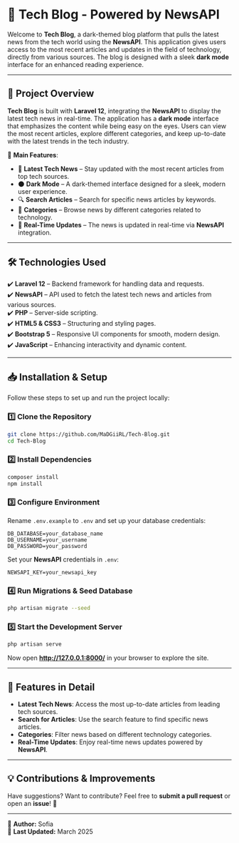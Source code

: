 # 📰 Tech Blog - Powered by NewsAPI

Welcome to **Tech Blog**, a dark-themed blog platform that pulls the latest news from the tech world using the **NewsAPI**. This application gives users access to the most recent articles and updates in the field of technology, directly from various sources. The blog is designed with a sleek **dark mode** interface for an enhanced reading experience.

---

## 🎨 Project Overview

**Tech Blog** is built with **Laravel 12**, integrating the **NewsAPI** to display the latest tech news in real-time. The application has a **dark mode** interface that emphasizes the content while being easy on the eyes. Users can view the most recent articles, explore different categories, and keep up-to-date with the latest trends in the tech industry.

📌 **Main Features**:  
- 📰 **Latest Tech News** – Stay updated with the most recent articles from top tech sources.  
- 🌑 **Dark Mode** – A dark-themed interface designed for a sleek, modern user experience.  
- 🔍 **Search Articles** – Search for specific news articles by keywords.  
- 📂 **Categories** – Browse news by different categories related to technology.  
- 💬 **Real-Time Updates** – The news is updated in real-time via **NewsAPI** integration.

---

## 🛠️ Technologies Used

✔️ **Laravel 12** – Backend framework for handling data and requests.  
✔️ **NewsAPI** – API used to fetch the latest tech news and articles from various sources.  
✔️ **PHP** – Server-side scripting.  
✔️ **HTML5 & CSS3** – Structuring and styling pages.  
✔️ **Bootstrap 5** – Responsive UI components for smooth, modern design.  
✔️ **JavaScript** – Enhancing interactivity and dynamic content.  

---

## 📥 Installation & Setup

Follow these steps to set up and run the project locally:

### 1️⃣ Clone the Repository  
```bash
git clone https://github.com/MaDGiiRL/Tech-Blog.git
cd Tech-Blog
```  

### 2️⃣ Install Dependencies  
```bash
composer install
npm install
```  

### 3️⃣ Configure Environment  
Rename `.env.example` to `.env` and set up your database credentials:  
```env
DB_DATABASE=your_database_name
DB_USERNAME=your_username
DB_PASSWORD=your_password
```  

Set your **NewsAPI** credentials in `.env`:
```env
NEWSAPI_KEY=your_newsapi_key
```  

### 4️⃣ Run Migrations & Seed Database  
```bash
php artisan migrate --seed
```  

### 5️⃣ Start the Development Server  
```bash
php artisan serve
```  

Now open **http://127.0.0.1:8000/** in your browser to explore the site.

---

## 🚀 Features in Detail

- **Latest Tech News**: Access the most up-to-date articles from leading tech sources.  
- **Search for Articles**: Use the search feature to find specific news articles.  
- **Categories**: Filter news based on different technology categories.  
- **Real-Time Updates**: Enjoy real-time news updates powered by **NewsAPI**.

---

## 💡 Contributions & Improvements

Have suggestions? Want to contribute? Feel free to **submit a pull request** or open an **issue**! 🚀

---

📌 **Author:** Sofia  
📅 **Last Updated:** March 2025  
